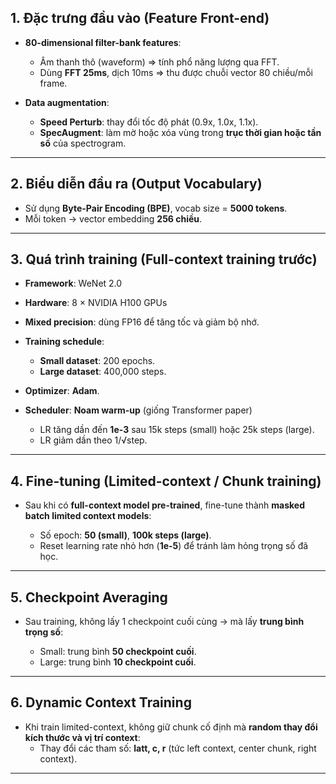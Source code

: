 ## **1. Đặc trưng đầu vào (Feature Front-end)**

* **80-dimensional filter-bank features**:

  * Âm thanh thô (waveform) => tính phổ năng lượng qua FFT.
  * Dùng **FFT 25ms**, dịch 10ms => thu được chuỗi vector 80 chiều/mỗi frame.

* **Data augmentation**:

  * **Speed Perturb**: thay đổi tốc độ phát (0.9x, 1.0x, 1.1x).
  * **SpecAugment**: làm mờ hoặc xóa vùng trong **trục thời gian hoặc tần số** của spectrogram.

---

## **2. Biểu diễn đầu ra (Output Vocabulary)**

* Sử dụng **Byte-Pair Encoding (BPE)**, vocab size = **5000 tokens**.
* Mỗi token → vector embedding **256 chiều**.

---

## **3. Quá trình training (Full-context training trước)**

* **Framework**: WeNet 2.0
* **Hardware**: 8 × NVIDIA H100 GPUs
* **Mixed precision**: dùng FP16 để tăng tốc và giảm bộ nhớ.
* **Training schedule**:

  * **Small dataset**: 200 epochs.
  * **Large dataset**: 400,000 steps.
* **Optimizer**: **Adam**.
* **Scheduler**: **Noam warm-up** (giống Transformer paper)

  * LR tăng dần đến **1e-3** sau 15k steps (small) hoặc 25k steps (large).
  * LR giảm dần theo 1/√step.

---

## **4. Fine-tuning (Limited-context / Chunk training)**

* Sau khi có **full-context model pre-trained**, fine-tune thành **masked batch limited context models**:

  * Số epoch: **50 (small)**, **100k steps (large)**.
  * Reset learning rate nhỏ hơn (**1e-5**) để tránh làm hỏng trọng số đã học.

---

## **5. Checkpoint Averaging**

* Sau training, không lấy 1 checkpoint cuối cùng → mà lấy **trung bình trọng số**:

  * Small: trung bình **50 checkpoint cuối**.
  * Large: trung bình **10 checkpoint cuối**.

---

## **6. Dynamic Context Training**

* Khi train limited-context, không giữ chunk cố định mà **random thay đổi kích thước và vị trí context**:
  * Thay đổi các tham số: **latt, c, r** (tức left context, center chunk, right context).
---